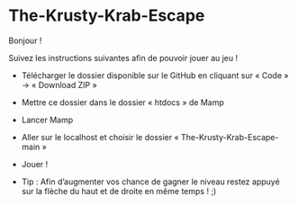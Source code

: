 # The-Krusty-Krab-Escape
Bonjour ! 

Suivez les instructions suivantes afin de pouvoir jouer au jeu !

- Télécharger le dossier disponible sur le GitHub en cliquant sur « Code » -> « Download ZIP » 

- Mettre ce dossier dans le dossier « htdocs » de Mamp 

- Lancer Mamp 

- Aller sur le localhost et choisir le dossier « The-Krusty-Krab-Escape-main » 

- Jouer !


- Tip : Afin d’augmenter vos chance de gagner le niveau restez  appuyé sur la flèche du haut et de droite en même temps ! ;)